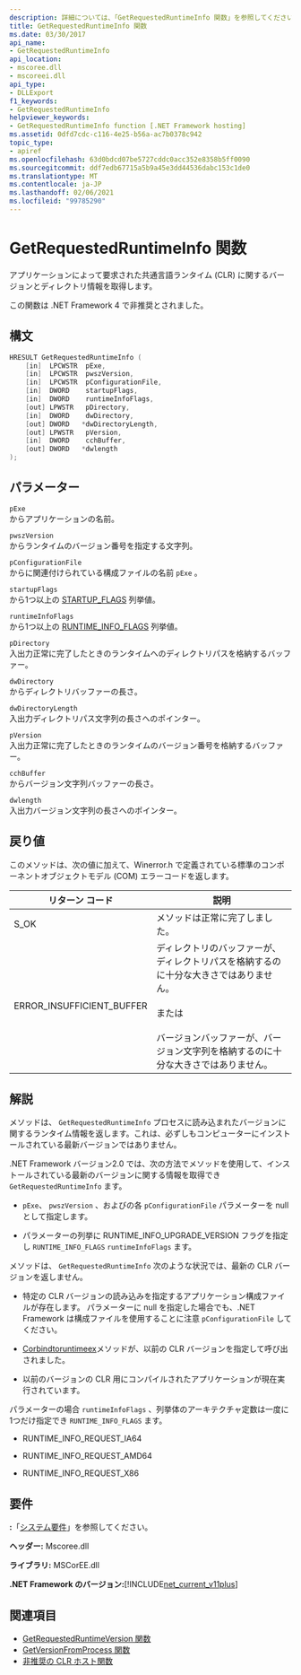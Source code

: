 ```yaml
---
description: 詳細については、「GetRequestedRuntimeInfo 関数」を参照してください。
title: GetRequestedRuntimeInfo 関数
ms.date: 03/30/2017
api_name:
- GetRequestedRuntimeInfo
api_location:
- mscoree.dll
- mscoreei.dll
api_type:
- DLLExport
f1_keywords:
- GetRequestedRuntimeInfo
helpviewer_keywords:
- GetRequestedRuntimeInfo function [.NET Framework hosting]
ms.assetid: 0dfd7cdc-c116-4e25-b56a-ac7b0378c942
topic_type:
- apiref
ms.openlocfilehash: 63d0bdcd07be5727cddc0acc352e8358b5ff0090
ms.sourcegitcommit: ddf7edb67715a5b9a45e3dd44536dabc153c1de0
ms.translationtype: MT
ms.contentlocale: ja-JP
ms.lasthandoff: 02/06/2021
ms.locfileid: "99785290"
---
```

# <a name="getrequestedruntimeinfo-function"></a>GetRequestedRuntimeInfo 関数

アプリケーションによって要求された共通言語ランタイム (CLR) に関するバージョンとディレクトリ情報を取得します。  
  
 この関数は .NET Framework 4 で非推奨とされました。  
  
## <a name="syntax"></a>構文  
  
```cpp  
HRESULT GetRequestedRuntimeInfo (  
    [in]  LPCWSTR  pExe,
    [in]  LPCWSTR  pwszVersion,
    [in]  LPCWSTR  pConfigurationFile,
    [in]  DWORD    startupFlags,
    [in]  DWORD    runtimeInfoFlags,
    [out] LPWSTR   pDirectory,
    [in]  DWORD    dwDirectory,
    [out] DWORD   *dwDirectoryLength,
    [out] LPWSTR   pVersion,
    [in]  DWORD    cchBuffer,
    [out] DWORD   *dwlength  
);  
```  
  
## <a name="parameters"></a>パラメーター  

 `pExe`  
 からアプリケーションの名前。  
  
 `pwszVersion`  
 からランタイムのバージョン番号を指定する文字列。  
  
 `pConfigurationFile`  
 からに関連付けられている構成ファイルの名前 `pExe` 。  
  
 `startupFlags`  
 から1つ以上の [STARTUP_FLAGS](startup-flags-enumeration.md) 列挙値。  
  
 `runtimeInfoFlags`  
 から1つ以上の [RUNTIME_INFO_FLAGS](runtime-info-flags-enumeration.md) 列挙値。  
  
 `pDirectory`  
 入出力正常に完了したときのランタイムへのディレクトリパスを格納するバッファー。  
  
 `dwDirectory`  
 からディレクトリバッファーの長さ。  
  
 `dwDirectoryLength`  
 入出力ディレクトリパス文字列の長さへのポインター。  
  
 `pVersion`  
 入出力正常に完了したときのランタイムのバージョン番号を格納するバッファー。  
  
 `cchBuffer`  
 からバージョン文字列バッファーの長さ。  
  
 `dwlength`  
 入出力バージョン文字列の長さへのポインター。  
  
## <a name="return-value"></a>戻り値  

 このメソッドは、次の値に加えて、Winerror.h で定義されている標準のコンポーネントオブジェクトモデル (COM) エラーコードを返します。  
  
|リターン コード|説明|  
|-----------------|-----------------|  
|S_OK|メソッドは正常に完了しました。|  
|ERROR_INSUFFICIENT_BUFFER|ディレクトリのバッファーが、ディレクトリパスを格納するのに十分な大きさではありません。<br /><br /> または<br /><br /> バージョンバッファーが、バージョン文字列を格納するのに十分な大きさではありません。|  
  
## <a name="remarks"></a>解説  

 メソッドは、 `GetRequestedRuntimeInfo` プロセスに読み込まれたバージョンに関するランタイム情報を返します。これは、必ずしもコンピューターにインストールされている最新バージョンではありません。  
  
 .NET Framework バージョン2.0 では、次の方法でメソッドを使用して、インストールされている最新のバージョンに関する情報を取得でき `GetRequestedRuntimeInfo` ます。  
  
- `pExe`、 `pwszVersion` 、およびの各 `pConfigurationFile` パラメーターを null として指定します。  
  
- パラメーターの列挙に RUNTIME_INFO_UPGRADE_VERSION フラグを指定し `RUNTIME_INFO_FLAGS` `runtimeInfoFlags` ます。  
  
 メソッドは、 `GetRequestedRuntimeInfo` 次のような状況では、最新の CLR バージョンを返しません。  
  
- 特定の CLR バージョンの読み込みを指定するアプリケーション構成ファイルが存在します。 パラメーターに null を指定した場合でも、.NET Framework は構成ファイルを使用することに注意 `pConfigurationFile` してください。  
  
- [Corbindtoruntimeex](corbindtoruntimeex-function.md)メソッドが、以前の CLR バージョンを指定して呼び出されました。  
  
- 以前のバージョンの CLR 用にコンパイルされたアプリケーションが現在実行されています。  
  
 パラメーターの場合 `runtimeInfoFlags` 、列挙体のアーキテクチャ定数は一度に1つだけ指定でき `RUNTIME_INFO_FLAGS` ます。  
  
- RUNTIME_INFO_REQUEST_IA64  
  
- RUNTIME_INFO_REQUEST_AMD64  
  
- RUNTIME_INFO_REQUEST_X86  
  
## <a name="requirements"></a>要件  

 **:**「[システム要件](../../get-started/system-requirements.md)」を参照してください。  
  
 **ヘッダー:** Mscoree.dll  
  
 **ライブラリ:** MSCorEE.dll  
  
 **.NET Framework のバージョン:**[!INCLUDE[net_current_v11plus](../../../../includes/net-current-v11plus-md.md)]  
  
## <a name="see-also"></a>関連項目

- [GetRequestedRuntimeVersion 関数](getrequestedruntimeversion-function.md)
- [GetVersionFromProcess 関数](getversionfromprocess-function.md)
- [非推奨の CLR ホスト関数](deprecated-clr-hosting-functions.md)

